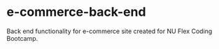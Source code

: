 # e-commerce-back-end
Back end functionality for e-commerce site created for NU Flex Coding Bootcamp.
